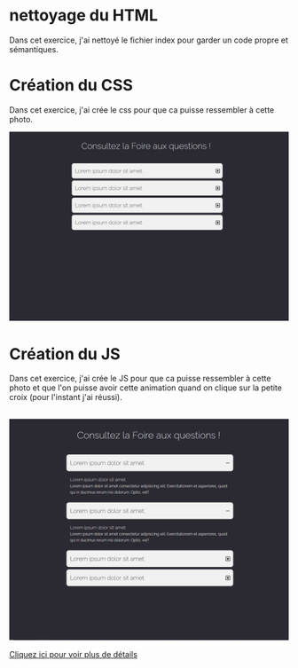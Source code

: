 # nettoyage du HTML
Dans cet exercice, j'ai nettoyé le fichier index pour garder un code propre et sémantiques.

# Création du CSS


Dans cet exercice, j'ai crée le css pour que ca puisse ressembler à cette photo.

!["faq pub"](./asset/faq_pub_1.png)

# Création du JS

Dans cet exercice, j'ai crée le JS pour que ca puisse ressembler à cette photo et que l'on puisse avoir cette animation quand on clique sur la petite croix (pour l'instant j'ai réussi).

<br>!["faq pub"](./asset/faq_pub_2.png)

[Cliquez ici pour voir plus de détails ](https://abdulrahman92c.github.io/projet_debogage/)